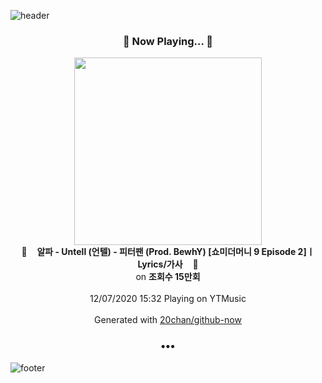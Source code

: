 ![header](https://capsule-render.vercel.app/api?type=wave&height=170&section=header&text=Hi.%20I'm%20SHIFT&fontColor=090707&fontAlignX=45&fontAlignY=65&fontSize=100)

<h3 align="center">🎵 Now Playing... 🎵</h3>
<p align="center">
  <a href="https://music.youtube.com/channel/UCGuE0TrBNIZKfordUwAQe2w">
    <img width="300" src="https://i.ytimg.com/vi/iD0-NqC519U/sddefault.jpg?sqp=-oaymwEWCJADEOEBIAQqCghqEJQEGHgg6AJIWg&rs">
  </a>
  <br>
  🎵&nbsp&nbsp&nbsp <b>알파 - Untell (언텔) - 피터팬 (Prod. BewhY) [쇼미더머니 9 Episode 2]ㅣLyrics/가사</b> &nbsp&nbsp&nbsp🎵
  <br>
  on <b>조회수 15만회</b>
  
  <br />
  <br />
  12/07/2020 15:32 Playing on YTMusic
  <br />
  <br />
  Generated with <a href="https://github.com/20chan/github-now">20chan/github-now</a>
</p>

<h3 align="center">•••</h3>

![footer](https://capsule-render.vercel.app/api?type=wave&height=150&section=footer)
